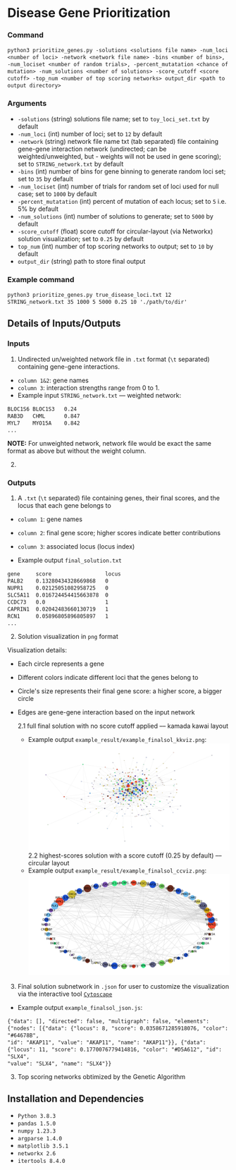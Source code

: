 # Disease Gene Prioritization 
### Command
```{r} 
python3 prioritize_genes.py -solutions <solutions file name> -num_loci <number of loci> -network <network file name> -bins <number of bins>, -num_lociset <number of random trials>, -percent_mutatation <chance of mutation> -num_solutions <number of solutions> -score_cutoff <score cutoff> -top_num <number of top scoring networks> output_dir <path to output directory>    
```

### Arguments
- `-solutions` (string) solutions file name; set to `toy_loci_set.txt` by default
- `-num_loci` (int) number of loci; set to `12` by default 
- `-network`  (string) network file name txt (tab separated) file containing gene-gene interaction network (undirected; can be weighted/unweighted, but - weights will not be used in gene scoring); set to `STRING_network.txt` by default
- `-bins` (int) number of bins for gene binning to generate random loci set; set to `35` by default
- `-num_lociset` (int) number of trials for random set of loci used for null case; set to `1000` by default
- `-percent_mutatation` (int) percent of mutation of each locus; set to `5` i.e. 5% by default
- `-num_solutions` (int) number of solutions to generate; set to `5000` by default
- `-score_cutoff` (float) score cutoff for circular-layout (via Networkx) solution visualization; set to `0.25` by default
- `top_num` (int) number of top scoring networks to output; set to `10` by default
- `output_dir` (string) path to store final output 

### Example command
```{r}
python3 prioritize_genes.py true_disease_loci.txt 12 STRING_network.txt 35 1000 5 5000 0.25 10 './path/to/dir'
```

## Details of Inputs/Outputs
### Inputs
1. Undirected un/weighted network file in `.txt` format (`\t` separated) containing gene-gene interactions.
  - `column 1&2`: gene names
  - `column 3`: interaction strengths range from 0 to 1.
  - Example input `STRING_network.txt` –– weighted network:
```{r}
BLOC1S6 BLOC1S3	  0.24
RAB3D   CHML      0.847
MYL7    MYO15A    0.842
...
```
**NOTE:** For unweighted network, network file would be exact the same format as above but without the weight column.

2. 

### Outputs
1. A `.txt` (`\t` separated) file containing genes, their final scores, and the locus that each gene belongs to
- `column 1`: gene names
- `column 2`: final gene score; higher scores indicate better contributions 
- `column 3`: associated locus (locus index)

- Example output `final_solution.txt`
```{r}
gene     score                 locus
PALB2    0.13280434328669868   0
NUPR1    0.02125051082958725   0
SLC5A11  0.016724454415663878  0
CCDC73   0.0                   1
CAPRIN1  0.02042483660130719   1
RCN1     0.05896805896805897   1
...
```
2. Solution visualization in `png` format

Visualization details:
  - Each circle represents a gene
  - Different colors indicate different loci that the genes belong to
  - Circle's size represents their final gene score: a higher score, a bigger circle
  - Edges are gene-gene interaction based on the input network

    2.1 full final solution with no score cutoff applied –– kamada kawai layout
      - Example output `example_result/example_finalsol_kkviz.png`:
      ![alt text](https://github.com/KewalinSamart/CPBS7711_module3/blob/main/example_result/example_finalsol_kkviz.png?raw=true)
    2.2 highest-scores solution with a score cutoff (0.25 by default) –– circular layout
      - Example output `example_result/example_finalsol_ccviz.png`:
      ![alt text](https://github.com/KewalinSamart/CPBS7711_module3/blob/main/example_result/example_finalsol_ccviz.png?raw=true)

3. Final solution subnetwork in `.json` for user to customize the visualization via the interactive tool [`Cytoscape`](https://cytoscape.org/) 
  - Example output `example_finalsol_json.js`:
 ```{r}
 {"data": [], "directed": false, "multigraph": false, "elements": {"nodes": [{"data": {"locus": 8, "score": 0.0358671285918076, "color": "#64678B", 
 "id": "AKAP11", "value": "AKAP11", "name": "AKAP11"}}, {"data": {"locus": 11, "score": 0.1770076779414816, "color": "#D5A612", "id": "SLX4", 
 "value": "SLX4", "name": "SLX4"}}
 ```
 3. Top scoring networks obtimized by the Genetic Algorithm
 

## Installation and Dependencies
- `Python 3.8.3`
- `pandas 1.5.0`
- `numpy 1.23.3`
- `argparse 1.4.0`
- `matplotlib 3.5.1`
- `networkx 2.6`
- `itertools 8.4.0`

 
